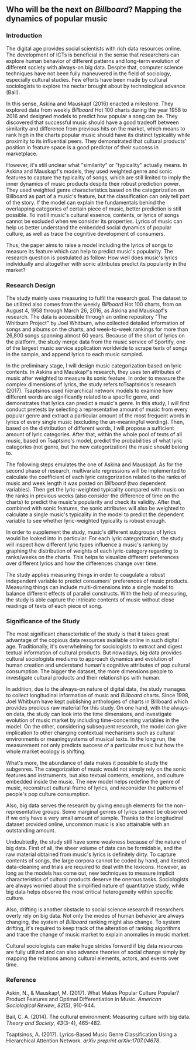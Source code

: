 ## Who will be the next on _Billboard_? Mapping the dynamics of popular music

### Introduction

The digital age provides social scientists with rich data resources online. The development of ICTs is beneficial in the sense that researchers can explore human behavior of different patterns and long-term evolution of different society with always-on big data. Despite that, computer science techniques have not been fully maneuvered in the field of sociology, especially cultural studies. Few efforts have been made by cultural sociologists to explore the nectar brought about by technological advance (Bail).

In this sense, Askina and Mauskapf (2016) enacted a milestone. They explored data from weekly _Billboard_ Hot 100 charts during the year 1958 to 2016 and designed models to predict how popular a song can be. They discovered that successful music should have a good tradeoff between similarity and difference from previous hits on the market, which means to rank high in the charts popular music should have its distinct typicality while proximity to its influential peers. They demonstrated that cultural products&#39; position in feature space is a good predictor of their success in marketplace.

However, it&#39;s still unclear what &quot;similarity&quot; or &quot;typicality&quot; actually means. In Askina and Mauskapf&#39;s models, they used weighted genre and sonic features to capture the typicality of songs, which are still limited to imply the inner dynamics of music products despite their robust prediction power. They used weighted genre characteristics based on the categorization on Billboard as part of a music&#39;s feature, but the classification can only tell part of the story. If the model can explain the fundamentals behind the overlapping categories of certain piece of music, better prediction is still possible. To instill music&#39;s cultural essence, contents, or lyrics of songs cannot be excluded when we consider its properties. Lyrics of music can help us better understand the embedded social dynamics of popular culture, as well as trace the cognitive development of consumers.

Thus, the paper aims to raise a model including the lyrics of songs to measure its feature which can help to predict music&#39;s popularity. The research question is postulated as follow: How well does music&#39;s lyrics individually and altogether with sonic attributes predict its popularity in the market?

### Research Design

The study mainly uses measuring to fulfil the research goal. The dataset to be utilized also comes from the weekly _Billboard_ Hot 100 charts, from on August 4, 1958 through March 26, 2016, as Askina and Mauskapf&#39;s research. The data is accessible through an online repository &quot;The Whitburn Project&quot; by Joel Whitburn, who collected detailed information of songs and albums on the charts, and week-to-week rankings for more than 26,800 songs spanning almost 60 years. Because of the short of lyrics on the platform, the study merge data from the music service of Sportify, one of the largest music service application worldwide to scrape texts of songs in the sample, and append lyrics to each music sampled.

In the preliminary stage, I will design music categorization based on lyric contents. In Askina and Mauskapf&#39;s research, they uses ten attributes of music after weighted to measure its sonic feature. In order to measure the complex dimensions of lyrics, the study refers toTsaptsinos&#39;s research (2017). Tsaptsinos used hierarchical network models to examine how different words are significantly related to a specific genre, and demonstrates that lyrics can predict a music&#39;s genre. In this study, I will first conduct pretests by selecting a representative amount of music from every popular genre and extract a particular amount of the most frequent words in lyrics of every single music (excluding the un-meaningful wording). Then, based on the distribution of different words, I will propose a sufficient amount of lyric categories. After that, within the whole pool of texts of all music, based on Tsaptsino&#39;s model, predict the probabilities of what lyric categories (not genre, but the new categorization) the music should belong to.

The following steps emulates the one of Askina and Mauskapf. As for the second phase of research, multivariate regressions will be implemented to calculate the coefficient of each lyric categorization related to the ranks of music and week length it was posted on _Billboard_ (two dependent variables). Then get the lyric-weighted typicality compared with music on the ranks in previous weeks (also consider the difference of time on the charts) to predict the music&#39;s popularity and check its validity. After that, combined with sonic features, the sonic attributes will also be weighted to calculate a single music&#39;s typicality in the model to predict the dependent variable to see whether lyric-weighted typicality is robust enough.

In order to supplement the study, music&#39;s different subgroups of lyrics would be looked into in particular. For each lyric categorization, the study will inspect how different lyric types influence a music&#39;s ranking by graphing the distribution of weights of each lyric-category regarding to ranks/weeks on the charts. This helps to visualize different preferences over different lyrics and how the differences change over time.

The study applies measuring things in order to coagulate a robust independent variable to predict consumers&#39; preferences of music products. Measuring things can include multi-dimensions into a single model to balance different effects of parallel constructs. With the help of measuring, the study is able capture the intricate contents of music without close readings of texts of each piece of song.

### Significance of the Study

The most significant characteristic of the study is that it takes great advantage of the copious data resources available online in such digital age. Traditionally, it&#39;s overwhelming for sociologists to extract and digest textual information of cultural products. But nowadays, big data provides cultural sociologists mediums to approach dynamics and evolution of human creation and understand human&#39;s cognitive attributes of pop cultural consumption. The bigger the dataset, the more dimensions people to investigate cultural products and their relationships with human.

In addition, due to the always-on nature of digital data, the study manages to collect longitudinal information of music and _Billboard_ charts. Since 1998, Joel Whitburn have kept publishing anthologies of charts in Billboard which provides precious raw material for this study. On one hand, with the always-on data, the study can look into the time dimensions, and investigate evolution of music market by including time-concerning variables in the model. On the other, considering subsequent research, the model can give implication to other changing contextual mechanisms such as cultural environments or meaningsystems of musical texts. In the long run, the measurement not only predicts success of a particular music but how the whole market ecology is shifting.

 What&#39;s more, the abundance of data makes it possible to study the subgenres. The categorization of music would not simply rely on the sonic features and instruments, but also textual contents, emotions, and culture embedded inside the music. The new model helps redefine the genre of music, reconstruct cultural frame of lyrics, and reconsider the patterns of people&#39;s pop culture consumption.

Also, big data serves the research by giving enough elements for the non-representative groups. Some marginal genres of lyrics cannot be observed if we only have a very small amount of sample. Thanks to the longitudinal dataset provided online, uncommon music is also attainable with an outstanding amount.

Undoubtedly, the study still have some weakness because of the nature of big data. First of all, the sheer volume of data can be formidable, and the raw material obtained from music&#39;s lyrics is definitely dirty. To capture contents of songs, the large corpora cannot be coded by hand, and iterated data-cleaning and trials are required to deal with the lexicons. However, as long as the models has come out, new techniques to measure implicit characteristics of cultural products deserve the onerous tasks. Sociologists are always worried about the simplified nature of quantitative study, while big data helps observe the most critical heterogeneity within specific culture.

Also, drifting is another obstacle to social science research if researchers overly rely on big data. Not only the modes of human behavior are always changing, the system of _Billboard_ ranking might also change. To system drifting, it&#39;s required to keep track of the alteration of ranking algorithms and trace the change of music market to explain anomalies in music market.

Cultural sociologists can make huge strides forward if big data resources are fully utilized and can also advance theories of social change simply by mapping the relations among cultural elements, actors, and events over time.

### Reference

Askin, N., &amp; Mauskapf, M. (2017). What Makes Popular Culture Popular? Product Features and Optimal Differentiation in Music. _American Sociological Review_, _82_(5), 910-944.

Bail, C. A. (2014). The cultural environment: Measuring culture with big data. _Theory and Society_, _43_(3-4), 465-482.

Tsaptsinos, A. (2017). Lyrics-Based Music Genre Classification Using a Hierarchical Attention Network. _arXiv preprint arXiv:1707.04678_.